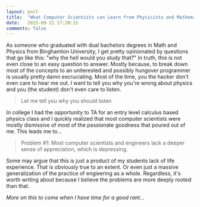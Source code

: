 ```yaml
---
layout: post
title:  "What Computer Scientists can Learn from Physicists and Mathematicians. And Vice Versa"
date:   2015-09-21 17:20:15
comments: false
---
```


As someone who graduated with dual bachelors degrees in Math and Physics from Binghamton University, I get pretty opinionated by questions that go like this: "why the hell would you study that?" In truth, this is not even close to an easy question to answer. Mostly because, to break down most of the concepts to an uniterested and possibly hungover programmer is usually pretty damn excruciating. Most of the time, you the hacker don't even care to hear me out. I want to tell you why you're wrong about physics and you (the student) don't even care to listen. 

> Let me tell you why you should listen

In college I had the opportunity to TA for an entry level calculus based physics class and I quickly realized that most computer scientists were mostly dismissive of most of the passionate goodness that poured out of me. This leads me to...

> Problem #1: Most computer scientists and engineers lack a deeper sense of appreciation, which is depressing.

Some may argue that this is just a product of my students lack of life experience. That is obviously true to an extent. Or even just a massive generalization of the practice of engieering as a whole. Regardless, it's worth writing about because I believe the problems are more deeply rooted than that.


_More on this to come when I have time for a good rant..._